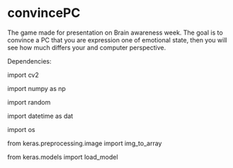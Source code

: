 # convincePC
The game made for presentation on Brain awareness week. The goal is to convince a PC that you are expression one of emotional state, then you will see how much differs your and computer perspective.

Dependencies:

import cv2

import numpy as np

import random

import datetime as dat

import os

from keras.preprocessing.image import img_to_array

from keras.models import load_model



